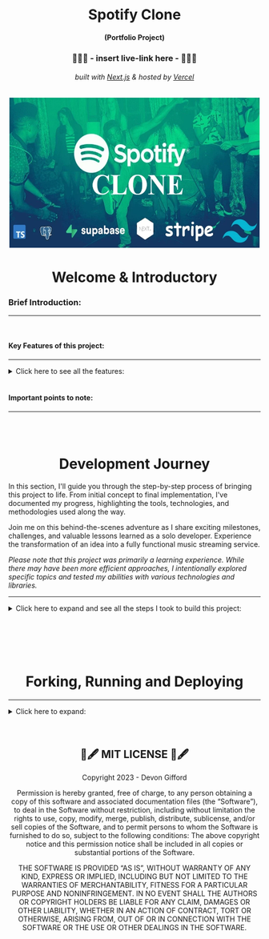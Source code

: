 <!-- Introduction Text -->
<div align="center">
    <h1>Spotify Clone</h1>
    <h4>(Portfolio Project)<h4>
    <h3> 🎯🎯🎯 - insert live-link here -  🎯🎯🎯 </h3>
        <h6>
            built with <a href="https://nextjs.org">Next.js</a> &
            hosted by <a href="https://vercel.com/">Vercel</a> 
        </h6>
</div>

<!-- Logo -->
<p align='center'>
    <img src="public/assets/.github/SpotifyClone.webp" alt="Demo" title="DemoImage" width="500" height="300">
</p>


<!-- Tech Used in this Project
<p align='center'>
    <a href="https://skillicons.dev">
        <img src="https://skillicons.dev/icons?i=ts,tailwind,nextjs,vercel,github,vscode" />
    </a>
</p>
<hr> -->


<!-- -------------------------------------------------------------------------- -->

<h1 align='center'> Welcome & Introductory </h1>

<!-- -------------------------------------------------------------------------- -->



### Brief Introduction:
<!-- -------------------------------------------------------------------------- -->
<hr/>

<!-- Welcome to my Ecommerce Project Repository, a portfolio project of mine!

This project serves as a personal learning experience, allowing me to test my abilities in seeing a project through from start to finish. Rather than replicating existing stores, the focus is on developing robust business logic and integrating various technologies.

My goal was to fully immerse myself in building an ecommerce application, exploring different topics and honing my implementation and integration skills. While efficiency could have been prioritized, the main objective was to gain comprehensive knowledge. -->
<br>



#### Key Features of this project:
<!-- -------------------------------------------------------------------------- -->
<hr>

<!-- Small container -->
<details>
<summary> Click here to see all the features: </summary>
<br/>


<div>
    <ul>
        <li> Song upload
        <li> Stripe integration
        <li> Tailwind design for sleek UI
        <li> Tailwind animations and transition effects
        <li> Full responsiveness for all devices
        <li> Credential authentication with Supabase
        <li> Github authentication integration
        <li> File and image upload using Supabase storage
        <li> Client form validation and handling using react-hook-form
        <li> Server error handling with react-toast
        <li> Play song audio
        <li> Favorites system
        <li> Playlists / Liked songs system
        <li> Advanced Player component
        <li> Stripe recurring payment integration
        <li> Using POST, GET, and DELETE routes in route handlers (app/api)
        <li> Fetch data with server React components by directly accessing the database (without api)
        <li> Handling relations between Server and Child components in a real-time environment
        <li> Cancelling Stripe subscriptions
    </ul> 
</div>

<!-- CLOSING DIV -->
</details>
<br/>


#### Important points to note:
<!-- -------------------------------------------------------------------------- -->
<hr>



<!-- <li> The project places less emphasis on creating visually stunning designs. Instead, it prioritizes building and refining business logic, implementing functionality, and exploring diverse technologies.
<br><br>
<li> The user interface and design maintain a minimalistic and functional approach, allowing a greater focus on learning and development.
<br><br>
<li> This project doesn't aim to create a real store with actual products. Instead, the focus is on building business logic and refining development skills, simulating real-world scenarios and mirroring professional work environments.
<br><br>
You can see all tickets created & closed here  :   <a href="https://github.com/DevonGifford/Ecommerce_Showcase/issues?q=is%3Aissue+is%3Aclosed">Closed Tickets ✅</a> -->

<br><br>



<!-- -------------------------------------------------------------------------- -->

<h1 align='center'> Development Journey</h1>

<!-- -------------------------------------------------------------------------- -->

In this section, I'll guide you through the step-by-step process of bringing this project to life. From initial concept to final implementation, I've documented my progress, highlighting the tools, technologies, and methodologies used along the way.

Join me on this behind-the-scenes adventure as I share exciting milestones, challenges, and valuable lessons learned as a solo developer. Experience the transformation of an idea into a fully functional music streaming service.

<em>Please note that this project was primarily a learning experience. While there may have been more efficient approaches, I intentionally explored specific topics and tested my abilities with various technologies and libraries.</em>
<br>
<hr>

<!-- -------------------------------------------------------------------------- -->
<!-- DEV JOURNEY CONTAINER OPEN -->
<details>
<summary>  Click here to expand and see all the steps I took to build this project: </summary>
<br/><br/>

<!-- -------------------------------------------------------------------------- -->




## 1. PROJECT SETUP & SCAFFOLDING
<!-- -------------------------------------------------------------------------- -->
<hr>

### 🔥💻 Developer Journal Entry - Project Setup 👷‍♂️

 I've been making great progress with the project setup, design, and code implementation. 🚀 <br>
 I set up Git like a pro and got Next.js fired up with all the necessary dependencies. 💪

I've been all about that <strong>mobile-first mindset</strong>, diving deep into the Spotify home page vibes to gather inspiration. 🎧 <br>
Identifying those key components and design elements to replicate has been a game-changer, keeping things smooth and steady. 🎯

<strong>Styling and design?</strong> <br>Already on another level! I've unleashed my creativity with global CSS styles to match Spotify's sleek aesthetics. And those reusable components? They're like secret weapons, making the code look sharp and clean. 🔥

<strong>One major lesson I've learned?</strong> <br>Mastering the art of server-side and client-side components. I've been blending them seamlessly, getting the best of both worlds. 🌐

Now that I've built this solid foundation, the Spotify clone project is ready to soar to new heights. 🚀 

That's a wrap on the initial phase of my developer journal for the Spotify clone project. Stay tuned for more exciting updates as I continue on this music streaming adventure. You don't want to miss it! ✌🔥
<em>🎵 EDM beats fades away into the distance...</em>

#### For detailed overview of what I did ...


<!-- SECTION container open -->
<details>
<summary> Click here to expand: </summary>
<br>

### PROJECT SETUP
<hr/>

<details>
<summary> Click here to expand: </summary>
<br/><br/>


#### Git Repository Setup
- Created a new Git repository to track project changes.

#### Next.js Project Setup
- Set up a new Next.js project to build the Spotify clone.
- Initialized the project with necessary dependencies and scripts.

##### Boilerplate Code Removal
- Removed unnecessary boilerplate code generated by Next.js.

##### Troubleshooting Errors
- Troubleshooted and resolved errors related to missing modules:

    ```
    ❌Error:
    'next' is not recognized as an internal or external command

    🤔Cause:
    Next.js package is not installed globally or is not accessible from the current working directory.
    
    ✅SOLUTION:
    npm install next
    ```
  
    ```
    ❌Error: 
    Cannot find module 'autoprefixer'
    
    🤔Cause:  
    not accessible from the current working directory.

    ✅SOLUTION:
    npm install autoprefixer
    ```

    ```
    ❌Error: Cannot find module 'tailwindcss'

    🤔Cause:  
    dependency is not installed
    
    ✅SOLUTION:
    npm install tailwindcss
    
    Verify package is in package.json
    npm install autoprefixer --save

    ```

<!--  container closed -->
</details>
<br/>


### Project Design and Styling
<hr/>

<details>
<summary> Click here to expand: </summary>
<br/><br/>


#### Mobile-First Mindset
- Decided to develop the Spotify clone with a mobile-first approach to ensure optimal user experience across devices.

##### Spotify Home Page Analysis
- Analyzed the layout and design of the Spotify home page on both desktop and mobile views.
- Identified key components and visual elements to replicate in the clone.

##### Global CSS Setup
- Created a `globals.css` file to define global styles and replicate Spotify colors and fonts.

##### General Overlay Setup
- Updated the `layout.tsx` file to include a general overlay structure.
- Created a Sidebar component to be visible only on larger screens.
- Utilized the `tailwind-merge` library to achieve custom styling for the sidebar.
- Implemented the main content section with a dynamic sidebar and library component.

<!--  container closed -->
</details>
<br/>

### Code and Libraries
<hr/>

<details>
<summary> Click here to expand: </summary>
<br/><br/>


##### Technologies Used
- Utilized functional components for development.
- Leveraged `next/link` for client-side navigation.
- Employed `next/navigation` package for hooks like `usePathname` and `useRouter`.
- Utilized React library features such as `forwardRef` and `useMemo`.

##### Server and Client Components
- Implemented a mix of server-side and client-side components.
- Used `use client;` to differentiate between server and client rendering.

<!--  container closed -->
</details>
<br/><br/>


### Different Components created
<hr>
<!-- container open -->

<em>If you want a brief description of the different components I have created and what they do ... </em>

<details>
<summary> Click here to expand: </summary>
<br/><br/>

#### layout.tsx File

The `layout.tsx` file defines the root layout for the Spotify clone project. 
It imports the Google Fonts library (`next/font/google`) to set the font for the entire application. 
The `globals.css` file is also imported to apply global styles.

The `RootLayout` component is the main layout wrapper, which sets the document language to English (`en`). It applies the imported font class to the `body` element. The `Sidebar` component is rendered as a sidebar navigation container, and the `children` components are passed as its content.

This layout structure ensures consistent styling and provides a common structure for all pages in the Spotify clone project.

<br/>

#### page.tsx File

The `page.tsx` file represents the main page of the Spotify clone. It includes the `Header` component, which displays a welcome message and a list of recently liked songs. The file also contains a section for displaying the newest songs, which is currently commented out and not implemented.

<br/>

#### Sidebar Component

The `Sidebar` component renders the sidebar section of the Spotify clone, displaying navigation items and a library section. It provides easy navigation and access to the library for a seamless user experience.
<br/>

#### SidebarItem Component

The `SidebarItem` component represents an individual navigation item in the sidebar. It displays an icon and label, and provides a clickable link to navigate to a specific page. It also highlights the active item based on the current URL.
<br/>

#### Box Component

The `Box` component is a wrapper that provides a styled container for its children. It applies a background color, rounded corners, and adjusts its height to fit the content. Additional custom styling can be applied by providing a `className` prop.
<br/>

#### Button Component

The `Button` component renders a styled button element. It has various features such as customizable styles, support for different button types, and handling of disabled state. The button can be used for triggering actions or submitting forms.
<br/>

#### Header Component

The `Header` component represents the header section of the Spotify clone. It includes buttons for navigating back and forward, a home button, a search button, and login/sign-up buttons. The component adapts its rendering based on the screen size to provide a responsive user experience.
<br/>

#### ListItem Component

The `ListItem` component represents an individual item in the liked songs section of the Spotify clone. It displays an image, the name of the song, and a play button. Clicking on the component triggers a navigation to the specified `href`. The component also includes handling for user authentication in future updates.
<br/>

#### Library Component

The `Library` component represents the user's library in the Spotify clone. It displays a heading "Your Library" with a playlist icon. The component also includes a "plus" icon for adding new songs to the library. The list of songs will be dynamically rendered in the commented section that is currently not implemented.


<!--  container closed -->
</details>
<br/>




<!-- SECTION container closed -->
</details>
<br/><br/>
<!-- -------------------------------------------------------------------------- -->




## 2. SUPABASE & DATABASE SETUP & CREATING PROVIDERS
<hr>

### 🔥💻 Developer Journal Entry - Supabase & Database Setup 🚀

In this developer journal entry, I totally rocked the Supabase setup and nailed the configuration of the database for Stripe integration and song storage 🎵🔒. I am really impressed with how Supabase made the whole process user-friendly, what a difference good documentation does <em>(better than Firebase IMO 🤫)</em>. I got those public and private keys locked and loaded, ready for action 🔑.

But wait, there's more! I <strong>flexed my database skills</strong> by manually setting up the "liked_songs" and "songs" databases like a true database wizard ✨🎩. And of course, I had to add some extra 🔒RLS (Row-Level Security) policies to keep things secure and locked down. </br> To take it up another notch, I <strong>created buckets</strong> to store songs and images, and added rules and policies to ensure only the right types of files can enter the party 🎧📸. Security on point! 🛡️ <br/>
But hold up, there's a plot twist! I also <strong>whipped up some 🔥 types</strong> in the "types.ts" file using Supabase CLI. This brought a whole new level of type safety to the project, keeping everything solid and error-free 💪.

<strong>One major lesson I've learned?</strong> <br/> Hooks in Next.js! 🎣 I dived into the ocean of hooks and discovered their true potential. In this developer entry, I unveiled the power of hooks by creating custom hooks like "useUser." These hooks opened up a world of possibilities and allowed me to harness the power of Supabase authentication and session management effortlessly. It was like wielding a magic wand in the realm of user-related data and authentication state! 🪄✨

Witht the harnessed power of custom hooks like "useUser", I dived into the realm of Supabase authentication and session management. It was like wielding a magic wand, empowering me with seamless access to user sessions and loading status. With the awe-inspiring "MyUserContextProvider" component, I encapsulated user-related data and authentication state, granting the entire application access to the enchanting powers of the "useUser" hook. Brace yourself, Next.js, as I cast more custom hooks into this Spotify clone! 🪄🎣🎮🌟

In conclusion, this developer journal entry has taken us on a journey of Supabase setup, database magic, type sorcery, and provider mastery. We've built a rock-solid foundation for a secure and feature-packed application powered by Supabase. Apologies for all the fish/sea puns - custom hooks got me excited. 😅  

Stay tuned for the next thrilling chapter! 🚀🔒💪

#### For detailed overview of what I did ...


<!-- -------------------------------------------------------------------------- -->
<!-- SECTION container open -->
<details>
<summary> Click here to expand: </summary>
<br>
<!-- -------------------------------------------------------------------------- -->

### Seting Up SuperBase and DataBase
<hr>
<!-- container open -->
<details>
<summary> Click here to expand: </summary>
<br>

#### created superbase account 
really impresse with this 
far more user friendly than firebase 

- got the public, private keys


#### setup database for stripe
- supabase has a greate feature to help you write a script to create the perfect database for stripe


#### setup database for songs
manually set up the database's for
- `liked_songs` 
- `songs`


#### created RLS policies for the databases

#### For the `song` database:
-  Enabled read access for all users
-  Enabled insert access for authenticated users only
  
```
CREATE POLICY "Enable insert for authenticated users only" ON "public"."songs"
AS PERMISSIVE FOR INSERT
TO authenticated

WITH CHECK (true)
```

#### For the `liked_songs` database:
- Enabled read access for all users

```
CREATE POLICY "Enable read access for all users" ON "public"."liked_songs"
AS PERMISSIVE FOR SELECT
TO public
USING (true)
```
- Enabled read access for all users
```
CREATE POLICY "policy_name"
ON public.liked_songs
FOR INSERT 
TO authenticated 
WITH CHECK (true);
```
- Enable delete for users based on user_id
```
CREATE POLICY "policy_name"
ON public.liked_songs
FOR DELETE USING (
  auth.uid() = user_id
);
```


#### created buckets to store songs & images
- creating rules to restrict to only certain type of files
- creating policies to protect the buckets


#### Creating types for SupaBase

[Generating types using Supabase CLI documentation](https://supabase.com/docs/guides/api/rest/generating-types)


```npm i supabase@">=1.8.1" --save-dev```

- generating a login key

- loggin in via CLI

- Then running the following to generate `types_db.ts` 

```
npx supabase gen types typescript --project-id INSERT_PROJ_ID_HERE --schema public > types_db.ts
```

This created a `typed_db.ts` file in the project and that will help alot with type saftey 



<!-- container closed -->
</details>
<br/><br/>




### Creating Providers for Auth & SupaBase
<hr>
<!-- container open -->
<details>
<summary> Click here to expand: </summary>
<br>

#### created Supabase Provider

-  created providers folder, this will come in handy later for variouse reasons
-  created `SupabaseProvider.tsx`

Documentation: 

[createClientComponentClient](https://supabase.com/docs/guides/auth/auth-helpers/nextjs)

```
configures Supabase Auth to store the user's session in a cookie, rather than localStorage. This makes it available across the client and server of the App Router - Client Components, Server Components, Server Actions, Route Handlers and Middleware. The session is automatically sent along with any requests to Supabase.
```

[SessionContextProvider](https://supabase.com/docs/guides/auth/auth-helpers/nextjs-pages)

```
This submodule provides convenience helpers for implementing user authentication in Next.js applications using the pages directory.
```

The SupabaseProvider.tsx component is responsible for setting up the Supabase client and providing it to the application. It uses the createClientComponentClient function from the @supabase/auth-helpers-nextjs package to create the Supabase client instance. The component wraps the application's children with the SessionContextProvider from the @supabase/auth-helpers-react package, passing the Supabase client as a prop. This allows the application to access the Supabase client and manage user authentication and session state throughout the application.

#### created types.tsx 

To assist with the useUser hooks I am going to create a type file, called `types.ts` in the root of the application 

The types.tsx file contains a collection of TypeScript interfaces that define the data structures used in the project. These interfaces represent various entities such as songs, products, prices, customers, user details, product with price, and subscriptions. They provide a structured way to define and work with these data types, making it easier to handle and manage data throughout the application. The file serves as a central location for defining and importing these interfaces, ensuring consistent and type-safe data usage across the project.

##### in the layout.tsx

Now we can wrap the `<Sidebar>` & `{children}` with the newly created `SupaBaseProvider`

This is how we give our application access to client-superbase


#### Created useUser Hook

- created hooks folder, I will have to create many hooks 
- created `useUser.tsx`

The `useUser.tsx` file contains a custom hook (`useUser`) and a context provider `MyUserContextProvider` for managing user-related data and authentication state.

The `MyUserContextProvider` component sets up the user context using the `createContext` function from React. 

It retrieves the user session, loading status, and Supabase client using the `useSessionContext` and `useSupaUser` hooks from the `@supabase/auth-helpers-react package`.
It also defines state variables for user details and subscription information.

The component uses `useEffect` to fetch the user details and subscription data from the Supabase database. It makes use of the Supabase client to perform the necessary queries and updates the corresponding state variables accordingly.

The useUser hook allows components to access the user context and retrieve the user-related data. It throws an error if used outside the `MyUserContextProvider` context.

Overall, these components provide a convenient way to manage user authentication and retrieve user details and subscription information in a Supabase-powered application.

#### Created userProvider

- created in the providers folder
- used this in the `layout.tsx` and wrapped around the `<Sidebar>` & `{children}`

The purpose of the `UserProvider` component is to provide the user context to its child components, allowing them to access user-related data and authentication state through the useUser hook.<br>
By using the `UserProvider` component in the application's component hierarchy (`layout.tsx`), the child components can benefit from the user context and utilize the user-related functionality provided by the useUser hook.

The UserProvider.tsx file exports a component called `UserProvider` that wraps the `MyUserContextProvider` from the useUser hook. It sets up the user context and provides it to the child components.<br>
The `UserProvider` component takes in a children prop, which represents the child components that will be wrapped within the user context. It renders the `MyUserContextProvider` component and passes the children prop as its children.

<!-- container closed -->
</details>
<br/><br/>

<!-- -------------------------------------------------------------------------- -->
<!-- SECTION container closed -->
</details>
<br/><br/>
<!-- -------------------------------------------------------------------------- -->



## NO(x). TEMPLATE 📃
<hr>

### 🔥💻 Developer Journal Entry - {insert title}

text text text

#### For detailed overview of what I did ...

<!-- -------------------------------------------------------------------------- -->
<!-- SECTION container open -->
<details>
<summary> Click here to expand: </summary>
<br>
<!-- -------------------------------------------------------------------------- -->



### HEADING 
<hr>
<!-- container open -->
<details>
<summary> Click here to expand: </summary>
<br>

inset text here

<!-- container closed -->
</details>
<br/><br/>



<!-- -------------------------------------------------------------------------- -->
<!-- SECTION container closed -->
</details>
<br/><br/>
<!-- -------------------------------------------------------------------------- -->







<!-- -------------------------------------------------------------------------- -->
<!-- DEV JOURNEY CONTAINER CLOSED -->
</details>
<!-- -------------------------------------------------------------------------- -->

<br/><br/><br/><br/>









<!-- -------------------------------------------------------------------------- -->

<h1 align='center'> Forking, Running and Deploying </h1>

<!-- -------------------------------------------------------------------------- -->

<hr>
<!-- MAIN container open -->
<details>
<summary> Click here to expand: </summary>
<br>




### 🍴🔱 Forking this repo 🍴🔱
---------------------------------------------------

<!-- SECTION container open -->
<details>
<summary> Click here to see more: </summary>
<br>
    Yes, you are welcome to fork this repo. <br>
    However, please give all proper credit by linking back to me
    <br>
    <h5> You could also give me a star if you like this project 😉⭐ </h5> 
<!-- CLOSED -->
</details>
<br/><br/>




### 🏃‍♂️💨 Running this project locally 🏃‍♂️💨
---------------------------------------------------

<!-- SECTION container open -->
<details>
<summary> Click here to see more: </summary>
<br>

System Requirements:
<ul>
<li>Node.js 16.8 or later.
<li>macOS, Windows (including WSL), and Linux are supported.
</ul>
<br>

First, Install dependencies
```bash
npm install
```
<br>

Second, setup .env file


```js
NEXT_PUBLIC_SUPABASE_URL=
NEXT_PUBLIC_SUPABASE_ANON_KEY=
SUPABASE_SERVICE_ROLE_KEY=

NEXT_PUBLIC_STRIPE_PUBLISHABLE_KEY=
STRIPE_SECRET_KEY=
STRIPE_WEBHOOK_SECRET=
```

<br>

Third, add SQL Tables
<br>
Use `database.sql` file, create songs and liked_songs table 

<br>

Then, run the development server:

```bash
npm run dev
```
<br>

Finally, Open up <code>localhost:3000</code> to view your application. <br>
Open [http://localhost:3000](http://localhost:3000) with your browser to see the result.

<ul>
<li>You can start editing the page by modifying `pages/index.tsx`. The page auto-updates as you edit the file.

<!-- <li>[API routes](https://nextjs.org/docs/api-routes/introduction) can be accessed on [http://localhost:3000/api/hello](http://localhost:3000/api/hello). This endpoint can be edited in `pages/api/hello.ts`.

<li>The `pages/api` directory is mapped to `/api/*`. Files in this directory are treated as [API routes](https://nextjs.org/docs/api-routes/introduction) instead of React pages.

<li>This project uses [`next/font`](https://nextjs.org/docs/basic-features/font-optimization) to automatically optimize and load Inter, a custom Google Font. -->

</ul>

<!-- CLOSED -->
</details>
<br/><br/>




### 👷‍♂️🏗 Deploying on Vercel 👷‍♂️🏗 
---------------------------------------------------

<!-- SECTION container open -->
<details>
<summary> Click here to see more: </summary>
<br>

The easiest way to deploy your Next.js app is to use the [Vercel Platform](https://vercel.com/new?utm_medium=default-template&filter=next.js&utm_source=create-next-app&utm_campaign=create-next-app-readme) from the creators of Next.js.

Check out our [Next.js deployment documentation](https://nextjs.org/docs/deployment) for more details.

This is a [Next.js](https://nextjs.org/) project bootstrapped with [`create-next-app`](https://github.com/vercel/next.js/tree/canary/packages/create-next-app).
<br>
<br>
<br>

<!-- DEV JOURNEY CONTAINER CLOSED -->
</details>
<br/><br/>


<!-- MAIN container closed -->
</details>
<br/><br/>



<h2 align='center'>📃🖋 MIT LICENSE 📃🖋</h2>
<!-- ------------------------------------------------------------------ -->

<p align='center'>
Copyright 2023 - Devon Gifford
</p>
<p align='center'>
Permission is hereby granted, free of charge, to any person obtaining a copy of this software and associated documentation files (the “Software”), to deal in the Software without restriction, including without limitation the rights to use, copy, modify, merge, publish, distribute, sublicense, and/or sell copies of the Software, and to permit persons to whom the Software is furnished to do so, subject to the following conditions:
The above copyright notice and this permission notice shall be included in all copies or substantial portions of the Software.
</p>
<p align='center'>
THE SOFTWARE IS PROVIDED “AS IS”, WITHOUT WARRANTY OF ANY KIND, EXPRESS OR IMPLIED, INCLUDING BUT NOT LIMITED TO THE WARRANTIES OF MERCHANTABILITY, FITNESS FOR A PARTICULAR PURPOSE AND NONINFRINGEMENT. IN NO EVENT SHALL THE AUTHORS OR COPYRIGHT HOLDERS BE LIABLE FOR ANY CLAIM, DAMAGES OR OTHER LIABILITY, WHETHER IN AN ACTION OF CONTRACT, TORT OR OTHERWISE, ARISING FROM, OUT OF OR IN CONNECTION WITH THE SOFTWARE OR THE USE OR OTHER DEALINGS IN THE SOFTWARE.
</p>